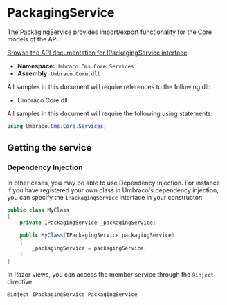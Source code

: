 # PackagingService

The PackagingService provides import/export functionality for the Core models of the API.

[Browse the API documentation for IPackagingService interface](https://apidocs.umbraco.com/v11/csharp/api/Umbraco.Cms.Core.Services.IPackagingService.html).

* **Namespace:** `Umbraco.Cms.Core.Services`
* **Assembly:** `Umbraco.Core.dll`

All samples in this document will require references to the following dll:

* Umbraco.Core.dll

All samples in this document will require the following using statements:

```csharp
using Umbraco.Cms.Core.Services;
```

## Getting the service

### Dependency Injection

In other cases, you may be able to use Dependency Injection. For instance if you have registered your own class in Umbraco's dependency injection, you can specify the `IPackagingService` interface in your constructor:

```csharp
public class MyClass
{
    private IPackagingService _packagingService;

	public MyClass(IPackagingService packagingService)
	{
		_packagingService = packagingService;
	}
}
```

In Razor views, you can access the member service through the `@inject` directive:

```csharp
@inject IPackagingService PackagingService
```
